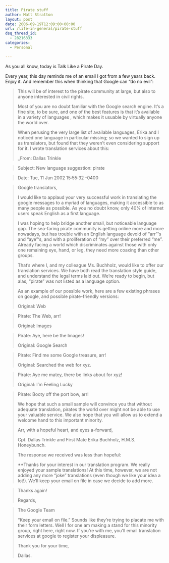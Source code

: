 ```yaml
---
title: Pirate stuff
author: Matt Stratton
layout: post
date: 2006-09-19T12:09:00+00:00
url: /life-in-general/pirate-stuff
dsq_thread_id:
  - 28216333
categories:
  - Personal

---
```

As you all know, today is Talk Like a Pirate Day.

Every year, this day reminds me of an email I got from a few years back. Enjoy it. And remember this when thinking that Google can &#8220;do no evil&#8221;:

> This will be of interest to the pirate community at large, but also to anyone interested in civil rights.
> 
> Most of you are no doubt familiar with the Google search engine. It&#8217;s a fine site, to be sure, and one of the best features is that it&#8217;s available in a variety of languages , which makes it usuable by virtually anyone the world over.
> 
> When perusing the very large list of available languages, Erika and I noticed one language in particular missing; so we wanted to sign up as translators, but found that they weren&#8217;t even considering support for it. I wrote translation services about this:
> 
> _From: Dallas Trinkle
  
> Subject: New language suggestion: pirate
  
> Date: Tue, 11 Jun 2002 15:55:32 -0400
  
> Google translators,</p> 
> 
> I would like to applaud your very successful work in translating the google messages to a myriad of languages, making it accessible to as many people as possible. As you no doubt know, only 40% of internet users speak English as a first language.
> 
> I was hoping to help bridge another small, but noticeable language gap. The sea-faring pirate community is getting online more and more nowadays, but has trouble with an English language devoid of &#8220;arr&#8221;&#8216;s and &#8220;aye&#8221;&#8216;s, and with a proliferation of &#8220;my&#8221; over their preferred &#8220;me&#8221;. Already facing a world which discriminates against those with only one remaining eye, hand, or leg, they need more coaxing than other groups.
> 
> That&#8217;s where I, and my colleague Ms. Buchholz, would like to offer our translation services. We have both read the translation style guide, and understand the legal terms laid out. We&#8217;re ready to begin, but alas, &#8220;pirate&#8221; was not listed as a language option.
> 
> As an example of our possible work, here are a few existing phrases on google, and possible pirate-friendly versions:
> 
> Original: Web
  
> Pirate: The Web, arr!
> 
> Original: Images
  
> Pirate: Aye, here be the Images!
> 
> Original: Google Search
  
> Pirate: Find me some Google treasure, arr!
> 
> Original: Searched the web for xyz.
  
> Pirate: Aye me matey, there be links about for xyz!
> 
> Original: I&#8217;m Feeling Lucky
  
> Pirate: Booty off the port bow, arr!
> 
> We hope that such a small sample will convince you that without adequate translation, pirates the world over might not be able to use your valuable service. We also hope that you will allow us to extend a welcome hand to this important minority.
> 
> Arr, with a hopeful heart, and eyes a-forward,
> 
> Cpt. Dallas Trinkle and First Mate Erika Buchholz, H.M.S. Honeybunch.</em>
> 
> The response we received was less than hopeful:
> 
> **Thanks for your interest in our translation program. We really enjoyed your sample translations! At this time, however, we are not adding any more &#8220;joke&#8221; translations (even though we like your idea a lot!). We&#8217;ll keep your email on file in case we decide to add more.
  
> Thanks again!</p> 
> 
> Regards,
  
> The Google Team</strong>
> 
> &#8220;Keep your email on file.&#8221; Sounds like they&#8217;re trying to placate me with their form letters. Well I for one am making a stand for this minority group, right here, right now. If you&#8217;re with me, you&#8217;ll email translation services at google to register your displeasure.
> 
> Thank you for your time,
> 
> Dallas. </blockquote>